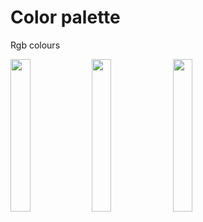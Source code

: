 # Color palette
Rgb colours

<img src="https://github.com/jarekzielinski/color_palette/assets/25159787/51291516-74fc-4010-af0c-c84984ca5eec" width=25% height=25%>
<img src="https://github.com/jarekzielinski/color_palette/assets/25159787/cf61e04a-06e3-4e8e-9946-55b0324abb34" width=25% height=25%>
<img src="https://github.com/jarekzielinski/color_palette/assets/25159787/85abf471-48f6-44cb-875c-d514e642efa5" width=25% height=25%>
